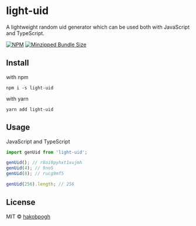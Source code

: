 # light-uid

A lightweight random uid generator which can be used both with JavaScript and TypeScript.

[![NPM](https://img.shields.io/npm/v/light-uid.svg)][npm-light-uid]
[![Minzipped Bundle Size](https://badgen.net/bundlephobia/minzip/light-uid)][bundlephobia-link]

## Install

with npm
```
npm i -s light-uid
```

with yarn
```
yarn add light-uid
```

## Usage

JavaScript and TypeScript
```javascript
import genUid from 'light-uid';

genUid(); // r8oi9pyhxt1xujmh
genUid(4); // 9no5
genUid(8); // rucg9mf5

genUid(256).length; // 256
```

## License

MIT © [hakobpogh][github-hakobpogh]

[github-hakobpogh]: https://github.com/hakobpogh
[npm-light-uid]: https://www.npmjs.com/package/light-uid
[bundlephobia-link]: https://bundlephobia.com/result?p=light-uid
